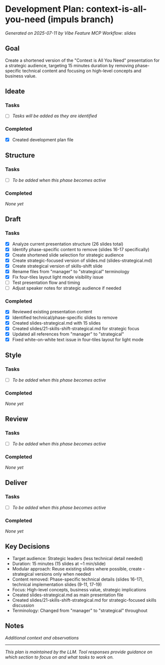 # Development Plan: context-is-all-you-need (impuls branch)

*Generated on 2025-07-11 by Vibe Feature MCP*
*Workflow: slides*

## Goal
Create a shortened version of the "Context is All You Need" presentation for a strategic audience, targeting 15 minutes duration by removing phase-specific technical content and focusing on high-level concepts and business value.

## Ideate
### Tasks
- [ ] *Tasks will be added as they are identified*

### Completed
- [x] Created development plan file

## Structure
### Tasks
- [ ] *To be added when this phase becomes active*

### Completed
*None yet*

## Draft
### Tasks
- [x] Analyze current presentation structure (26 slides total)
- [x] Identify phase-specific content to remove (slides 16-17 specifically)
- [x] Create shortened slide selection for strategic audience
- [x] Create strategic-focused version of slides.md (slides-strategical.md)
- [x] Create strategical version of skills-shift slide
- [x] Rename files from "manager" to "strategical" terminology
- [x] Fix four-tiles layout light mode visibility issue
- [ ] Test presentation flow and timing
- [ ] Adjust speaker notes for strategic audience if needed

### Completed
- [x] Reviewed existing presentation content
- [x] Identified technical/phase-specific slides to remove
- [x] Created slides-strategical.md with 15 slides
- [x] Created slides/21-skills-shift-strategical.md for strategic focus
- [x] Updated all references from "manager" to "strategical"
- [x] Fixed white-on-white text issue in four-tiles layout for light mode

## Style
### Tasks
- [ ] *To be added when this phase becomes active*

### Completed
*None yet*

## Review
### Tasks
- [ ] *To be added when this phase becomes active*

### Completed
*None yet*

## Deliver
### Tasks
- [ ] *To be added when this phase becomes active*

### Completed
*None yet*

## Key Decisions
- Target audience: Strategic leaders (less technical detail needed)
- Duration: 15 minutes (15 slides at ~1 min/slide)
- Modular approach: Reuse existing slides where possible, create -strategical versions only when needed
- Content removed: Phase-specific technical details (slides 16-17), technical implementation slides (9-11, 17-19)
- Focus: High-level concepts, business value, strategic implications
- Created slides-strategical.md as main presentation file
- Created slides/21-skills-shift-strategical.md for strategic-focused skills discussion
- Terminology: Changed from "manager" to "strategical" throughout

## Notes
*Additional context and observations*

---
*This plan is maintained by the LLM. Tool responses provide guidance on which section to focus on and what tasks to work on.*
